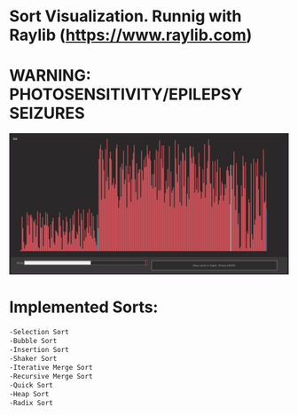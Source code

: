 # Sort Visualization. Runnig with Raylib (https://www.raylib.com)

# WARNING: PHOTOSENSITIVITY/EPILEPSY SEIZURES

![](images/readme2.png)

# Implemented Sorts:  
    -Selection Sort  
    -Bubble Sort  
    -Insertion Sort  
    -Shaker Sort  
    -Iterative Merge Sort  
    -Recursive Merge Sort  
    -Quick Sort  
    -Heap Sort  
    -Radix Sort  

    

